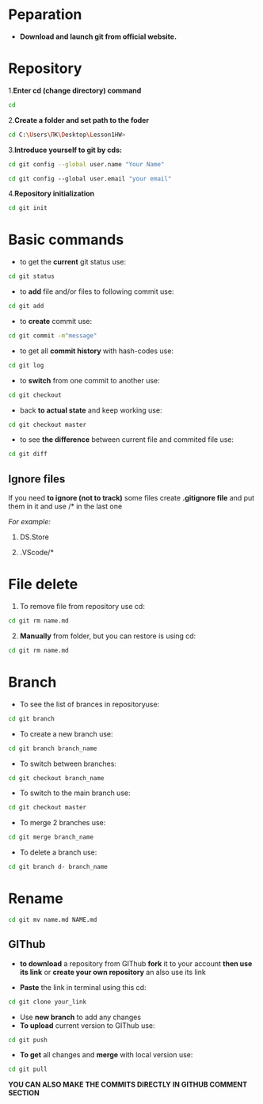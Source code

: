 # Peparation

* **Download and launch git from official website.**  

# Repository 

1.**Enter cd (change directory) command**
```sh
cd
```  

2.**Create a folder and set path to the foder** 
```sh
cd C:\Users\ПК\Desktop\Lesson1HW>
```

3.**Introduce yourself to git by cds:**
```sh
cd git config --­­global user.name "Your Name"
```
```sh
cd git config ­­--global user.email "your email"
```
4.**Repository initialization**
```sh
cd git init
```
# Basic commands

* to get the **current** git status use:
```sh
cd git status
```

* to **add** file and/or files to following commit use:
```sh
cd git add
```

* to **create** commit use:
```sh
cd git commit -m"message"
```

* to get all **commit history** with hash-codes use:
```sh
cd git log
```

* to **switch** from one commit to another use:
```sh
cd git checkout
```

* back **to actual state** and keep working use:
```sh
cd git checkout master
```

* to see **the difference** between current file and commited file use:
```sh
cd git diff
```

## Ignore files

If you need **to ignore (not to track)** some files create **.gitignore file** and put them in it and use /* in the last one

*For example:*
1. DS.Store

2. .VScode/*

# File delete
1. To remove file from repository use cd:
```sh
cd git rm name.md
```
2. **Manually** from folder, but you can restore is using cd:
```sh
cd git rm name.md
```
# Branch
* To see the list of brances in repositoryuse:
```sh
cd git branch
```
* To create a new branch use:
```sh
cd git branch branch_name
```
* To switch between branches:
```sh
cd git checkout branch_name
```
* To switch to the main branch use:
```sh
cd git checkout master
```
* To merge 2 branches use:
```sh
cd git merge branch_name
```
* To delete a branch use:
```sh
cd git branch d- branch_name
```
# Rename
```sh
cd git mv name.md NAME.md
```

## GIThub

* **to download** a repository from GIThub **fork** it to your account **then use its link**
or **create your own repository** an also use its link 

* **Paste** the link in terminal using this cd:
```sh
cd git clone your_link
```
* Use **new branch** to add any changes
* **To upload** current version to GIThub use:
```sh
cd git push
```
* **To get** all changes and **merge** with local version use:
```sh
cd git pull
```
**YOU CAN ALSO MAKE THE COMMITS DIRECTLY IN GITHUB COMMENT SECTION**